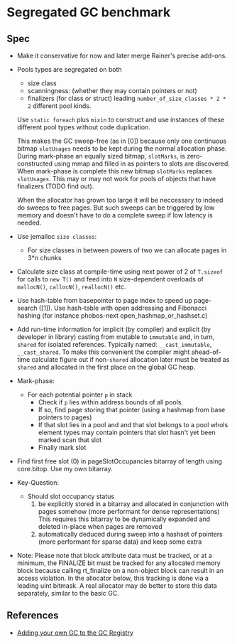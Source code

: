 # Segregated GC benchmark

## Spec

- Make it conservative for now and later merge Rainer's precise add-ons.

- Pools types are segregated on both
  - size class
  - scanningness: (whether they may contain pointers or not)
  - finalizers (for class or struct)
  leading `number_of_size_classes * 2 * 2` different pool kinds.

  Use `static foreach` plus `mixin` to construct and use instances of these
  different pool types without code duplication.

  This makes the GC sweep-free (as in [0]) because only one continuous bitmap
  `slotUsages` needs to be kept during the normal allocation phase. During
  mark-phase an equally sized bitmap, `slotMarks`, is zero-constructed using
  mmap and filled in as pointers to slots are discovered. When mark-phase is
  complete this new bitmap `slotMarks` replaces `slotUsages`. This may or may
  not work for pools of objects that have finalizers (TODO find out).

  When the allocator has grown too large it will be neccessary to indeed do
  sweeps to free pages. But such sweeps can be triggered by low memory and
  doesn't have to do a complete sweep if low latency is needed.

- Use jemalloc `size classes`:
  - For size classes in between powers of two we can allocate pages in 3*n chunks

- Calculate size class at compile-time using next power of 2 of `T.sizeof`
for calls to `new T()` and feed into `N` size-dependent overloads of
  `mallocN()`, `callocN()`, `reallocN()` etc.

- Use hash-table from basepointer to page index to speed up page-search
  ([1]). Use hash-table with open addressing and Fibonacci hashing
  (for instance phobos-next open_hashmap_or_hashset.c)

- Add run-time information for implicit (by compiler) and explicit (by
  developer in library) casting from mutable to `immutable` and, in turn,
  `shared` for isolated references.  Typically named: `__cast_immutable`,
  `__cast_shared`. To make this convenient the compiler might ahead-of-time
  calculate figure out if non-`shared` allocation later must be treated as
  `shared` and allocated in the first place on the global GC heap.

- Mark-phase:
  - For each potential pointer `p` in stack
    - Check if `p` lies within address bounds of all pools.
    - If so, find page storing that pointer (using a hashmap from base
pointers to pages)
    - If that slot lies in a pool and
         and that slot belongs to a pool whols element types may contain
pointers that slot hasn't yet been marked scan that slot
    - Finally mark slot

- Find first free slot (0) in pageSlotOccupancies bitarray of length using
core.bitop. Use my own bitarray.

- Key-Question:
  - Should slot occupancy status
    1. be explicitly stored in a bitarray and allocated in conjunction with
pages somehow (more performant for dense representations) This requires this
bitarray to be dynamically expanded and deleted in-place when pages are
removed
    2. automatically deduced during sweep into a hashset of pointers (more
performant for sparse data) and keep some extra

- Note: Please note that block attribute data must be tracked, or at a
  minimum, the FINALIZE bit must be tracked for any allocated memory block
  because calling rt_finalize on a non-object block can result in an access
  violation.  In the allocator below, this tracking is done via a leading
  uint bitmask.  A real allocator may do better to store this data
  separately, similar to the basic GC.

## References

- [Adding your own GC to the GC Registry](https://dlang.org/spec/garbage.html#gc_registry)
